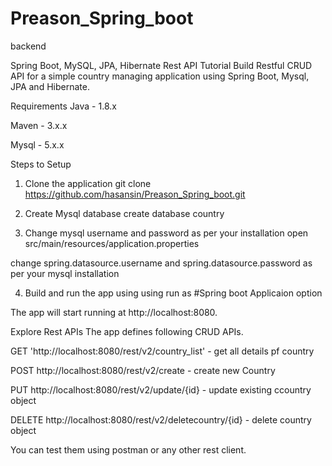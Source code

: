 # Preason_Spring_boot
backend


Spring Boot, MySQL, JPA, Hibernate Rest API Tutorial
Build Restful CRUD API for a simple country managing application using Spring Boot, Mysql, JPA and Hibernate.

Requirements
Java - 1.8.x

Maven - 3.x.x

Mysql - 5.x.x

Steps to Setup
1. Clone the application
git clone https://github.com/hasansin/Preason_Spring_boot.git

2. Create Mysql database
create database country

3. Change mysql username and password as per your installation
open src/main/resources/application.properties

change spring.datasource.username and spring.datasource.password as per your mysql installation

4. Build and run the app using using run as #Spring boot Applicaion option

The app will start running at http://localhost:8080.

Explore Rest APIs
The app defines following CRUD APIs.

GET 'http://localhost:8080/rest/v2/country_list' - get all details pf country

POST http://localhost:8080/rest/v2/create -  create new Country
 
PUT http://localhost:8080/rest/v2/update/{id} - update existing ccountry object

DELETE http://localhost:8080/rest/v2/deletecountry/{id} - delete country object

You can test them using postman or any other rest client.
